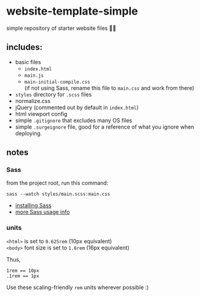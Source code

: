 # website-template-simple

simple repository of starter website files 🌱🌸

## includes:

- basic files
  - `index.html`
  - `main.js`
  - `main-initial-compile.css`
    <br>(if not using Sass, rename this file to `main.css` and work from there)
- `styles` directory for `.scss` files
- normalize.css
- jQuery (commented out by default in `index.html`)
- html viewport config
- simple `.gitignore` that excludes many OS files
- simple `.surgeignore` file, good for a reference of what you ignore when deploying.


## notes

### Sass
from the project root, run this command:

```
sass --watch styles/main.scss:main.css
```

- [installing Sass](http://sass-lang.com/install)
- [more Sass usage info](http://sass-lang.com/guide)

### units

`<html>` is set to `0.625rem` (10px equivalent) <br>`<body>` font size is set to `1.6rem` (16px equivalent)

Thus,
```
1rem == 10px
.1rem == 1px
```

Use these scaling-friendly `rem` units wherever possible :)
